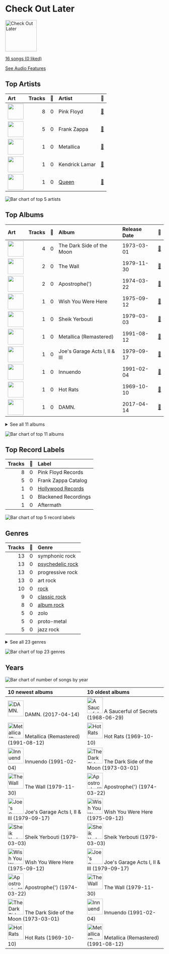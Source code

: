 # Check Out Later


<img src="https://mosaic.scdn.co/640/ab67616d0000b27385b05f4bb3c88cf252f96b68ab67616d0000b273885d9d53e458006a99de2642ab67616d0000b273aa7ac662f49e6ac185cba6beab67616d0000b273ee314008c5ae6e98904ebfe0" alt="Check Out Later" width="100" />

[16 songs (0 liked)](tracks.md)

[See Audio Features](audio_features.md)

## Top Artists

| Art | Tracks | 💚 | Artist | 🔗 |
|:---|---:|---:|:---|:---|
| <img src="https://i.scdn.co/image/e69f71e2be4b67b82af90fb8e9d805715e0684fa" alt="" width="50" /> | 8 | 0 | Pink Floyd | [🔗](https://open.spotify.com/artist/0k17h0D3J5VfsdmQ1iZtE9) |
| <img src="https://i.scdn.co/image/e1c04d8144371d6a6ac39c7f15a1c2a9f67a0c50" alt="" width="50" /> | 5 | 0 | Frank Zappa | [🔗](https://open.spotify.com/artist/6ra4GIOgCZQZMOaUECftGN) |
| <img src="https://i.scdn.co/image/ab6761610000e5eb69ca98dd3083f1082d740e44" alt="" width="50" /> | 1 | 0 | Metallica | [🔗](https://open.spotify.com/artist/2ye2Wgw4gimLv2eAKyk1NB) |
| <img src="https://i.scdn.co/image/ab6761610000e5eb437b9e2a82505b3d93ff1022" alt="" width="50" /> | 1 | 0 | Kendrick Lamar | [🔗](https://open.spotify.com/artist/2YZyLoL8N0Wb9xBt1NhZWg) |
| <img src="https://i.scdn.co/image/b040846ceba13c3e9c125d68389491094e7f2982" alt="" width="50" /> | 1 | 0 | [Queen](../../artists/queen/overview.md) | [🔗](https://open.spotify.com/artist/1dfeR4HaWDbWqFHLkxsg1d) |

![Bar chart of top 5 artists](../../images/playlists/check_out_later/artists.png)



## Top Albums

| Art | Tracks | 💚 | Album | Release Date | 🔗 |
|:---|---:|---:|:---|:---|:---|
| <img src="https://i.scdn.co/image/ab67616d0000b273ea7caaff71dea1051d49b2fe" alt="" width="50" /> | 4 | 0 | The Dark Side of the Moon | 1973-03-01 | [🔗](https://open.spotify.com/album/4LH4d3cOWNNsVw41Gqt2kv) |
| <img src="https://i.scdn.co/image/ab67616d0000b2735d48e2f56d691f9a4e4b0bdf" alt="" width="50" /> | 2 | 0 | The Wall | 1979-11-30 | [🔗](https://open.spotify.com/album/5Dbax7G8SWrP9xyzkOvy2F) |
| <img src="https://i.scdn.co/image/ab67616d0000b27385b05f4bb3c88cf252f96b68" alt="" width="50" /> | 2 | 0 | Apostrophe(') | 1974-03-22 | [🔗](https://open.spotify.com/album/3EbtMJsHbspjhN6Xd4plIu) |
| <img src="https://i.scdn.co/image/ab67616d0000b2731a84d71391df7469c5ab8539" alt="" width="50" /> | 1 | 0 | Wish You Were Here | 1975-09-12 | [🔗](https://open.spotify.com/album/0bCAjiUamIFqKJsekOYuRw) |
| <img src="https://i.scdn.co/image/ab67616d0000b273885d9d53e458006a99de2642" alt="" width="50" /> | 1 | 0 | Sheik Yerbouti | 1979-03-03 | [🔗](https://open.spotify.com/album/4hBKoHOpEvQ6g4CQFsEAdU) |
| <img src="https://i.scdn.co/image/ab67616d0000b2731f9edf15e43f4c2f4938b869" alt="" width="50" /> | 1 | 0 | Metallica (Remastered) | 1991-08-12 | [🔗](https://open.spotify.com/album/55fq75UfkYbGMq4CncCtOH) |
| <img src="https://i.scdn.co/image/ab67616d0000b273aa7ac662f49e6ac185cba6be" alt="" width="50" /> | 1 | 0 | Joe's Garage Acts I, II & III | 1979-09-17 | [🔗](https://open.spotify.com/album/6uJkCskko3O83SRYWQVsjS) |
| <img src="https://i.scdn.co/image/ab67616d0000b27350dcdcb73b5bbff6d3136131" alt="" width="50" /> | 1 | 0 | Innuendo | 1991-02-04 | [🔗](https://open.spotify.com/album/5yAM3CcaXF6DPRJW3oL6Ya) |
| <img src="https://i.scdn.co/image/ab67616d0000b273ee314008c5ae6e98904ebfe0" alt="" width="50" /> | 1 | 0 | Hot Rats | 1969-10-10 | [🔗](https://open.spotify.com/album/0WYYrC9My9rYWigac003hw) |
| <img src="https://i.scdn.co/image/ab67616d0000b2738b52c6b9bc4e43d873869699" alt="" width="50" /> | 1 | 0 | DAMN. | 2017-04-14 | [🔗](https://open.spotify.com/album/4eLPsYPBmXABThSJ821sqY) |


<details>
<summary>See all 11 albums</summary>

| Art | Tracks | 💚 | Album | Release Date | 🔗 |
|:---|---:|---:|:---|:---|:---|
| <img src="https://i.scdn.co/image/ab67616d0000b2734b4fcfed39d199fe50b20b7f" alt="" width="50" /> | 1 | 0 | A Saucerful of Secrets | 1968-06-29 | [🔗](https://open.spotify.com/album/2vnJKtGjZXRUg0mYPZ3HGH) |

</details>


![Bar chart of top 11 albums](../../images/playlists/check_out_later/albums.png)

## Top Record Labels

| Tracks | 💚 | Label |
|---:|---:|:---|
| 8 | 0 | Pink Floyd Records |
| 5 | 0 | Frank Zappa Catalog |
| 1 | 0 | [Hollywood Records](../../labels/hollywood_records/overview.md) |
| 1 | 0 | Blackened Recordings |
| 1 | 0 | Aftermath |

![Bar chart of top 5 record labels](../../images/playlists/check_out_later/labels.png)

## Genres

| Tracks | 💚 | Genre |
|---:|---:|:---|
| 13 | 0 | symphonic rock |
| 13 | 0 | [psychedelic rock](../../genres/psychedelic_rock/overview.md) |
| 13 | 0 | progressive rock |
| 13 | 0 | art rock |
| 10 | 0 | [rock](../../genres/rock/overview.md) |
| 9 | 0 | [classic rock](../../genres/classic_rock/overview.md) |
| 8 | 0 | [album rock](../../genres/album_rock/overview.md) |
| 5 | 0 | zolo |
| 5 | 0 | proto-metal |
| 5 | 0 | jazz rock |


<details>
<summary>See all 23 genres</summary>

| Tracks | 💚 | Genre |
|---:|---:|:---|
| 5 | 0 | jazz fusion |
| 5 | 0 | instrumental rock |
| 5 | 0 | experimental |
| 5 | 0 | blues rock |
| 1 | 0 | west coast rap |
| 1 | 0 | thrash metal |
| 1 | 0 | rap |
| 1 | 0 | old school thrash |
| 1 | 0 | metal |
| 1 | 0 | hip hop |
| 1 | 0 | hard rock |
| 1 | 0 | glam rock |
| 1 | 0 | conscious hip hop |

</details>


![Bar chart of top 23 genres](../../images/playlists/check_out_later/genres.png)

## Years



![Bar chart of number of songs by year](../../images/playlists/check_out_later/years.png)

| 10 newest albums | 10 oldest albums |
|:---|:---|
| <div><img src="https://i.scdn.co/image/ab67616d0000b2738b52c6b9bc4e43d873869699" alt="DAMN." width="50" /> <span>DAMN. (2017-04-14)</span></div> | <div><img src="https://i.scdn.co/image/ab67616d0000b2734b4fcfed39d199fe50b20b7f" alt="A Saucerful of Secrets" width="50" /> <span>A Saucerful of Secrets (1968-06-29)</span></div> |
| <div><img src="https://i.scdn.co/image/ab67616d0000b2731f9edf15e43f4c2f4938b869" alt="Metallica (Remastered)" width="50" /> <span>Metallica (Remastered) (1991-08-12)</span></div> | <div><img src="https://i.scdn.co/image/ab67616d0000b273ee314008c5ae6e98904ebfe0" alt="Hot Rats" width="50" /> <span>Hot Rats (1969-10-10)</span></div> |
| <div><img src="https://i.scdn.co/image/ab67616d0000b27350dcdcb73b5bbff6d3136131" alt="Innuendo" width="50" /> <span>Innuendo (1991-02-04)</span></div> | <div><img src="https://i.scdn.co/image/ab67616d0000b273ea7caaff71dea1051d49b2fe" alt="The Dark Side of the Moon" width="50" /> <span>The Dark Side of the Moon (1973-03-01)</span></div> |
| <div><img src="https://i.scdn.co/image/ab67616d0000b2735d48e2f56d691f9a4e4b0bdf" alt="The Wall" width="50" /> <span>The Wall (1979-11-30)</span></div> | <div><img src="https://i.scdn.co/image/ab67616d0000b27385b05f4bb3c88cf252f96b68" alt="Apostrophe(')" width="50" /> <span>Apostrophe(') (1974-03-22)</span></div> |
| <div><img src="https://i.scdn.co/image/ab67616d0000b273aa7ac662f49e6ac185cba6be" alt="Joe's Garage Acts I, II & III" width="50" /> <span>Joe's Garage Acts I, II & III (1979-09-17)</span></div> | <div><img src="https://i.scdn.co/image/ab67616d0000b2731a84d71391df7469c5ab8539" alt="Wish You Were Here" width="50" /> <span>Wish You Were Here (1975-09-12)</span></div> |
| <div><img src="https://i.scdn.co/image/ab67616d0000b273885d9d53e458006a99de2642" alt="Sheik Yerbouti" width="50" /> <span>Sheik Yerbouti (1979-03-03)</span></div> | <div><img src="https://i.scdn.co/image/ab67616d0000b273885d9d53e458006a99de2642" alt="Sheik Yerbouti" width="50" /> <span>Sheik Yerbouti (1979-03-03)</span></div> |
| <div><img src="https://i.scdn.co/image/ab67616d0000b2731a84d71391df7469c5ab8539" alt="Wish You Were Here" width="50" /> <span>Wish You Were Here (1975-09-12)</span></div> | <div><img src="https://i.scdn.co/image/ab67616d0000b273aa7ac662f49e6ac185cba6be" alt="Joe's Garage Acts I, II & III" width="50" /> <span>Joe's Garage Acts I, II & III (1979-09-17)</span></div> |
| <div><img src="https://i.scdn.co/image/ab67616d0000b27385b05f4bb3c88cf252f96b68" alt="Apostrophe(')" width="50" /> <span>Apostrophe(') (1974-03-22)</span></div> | <div><img src="https://i.scdn.co/image/ab67616d0000b2735d48e2f56d691f9a4e4b0bdf" alt="The Wall" width="50" /> <span>The Wall (1979-11-30)</span></div> |
| <div><img src="https://i.scdn.co/image/ab67616d0000b273ea7caaff71dea1051d49b2fe" alt="The Dark Side of the Moon" width="50" /> <span>The Dark Side of the Moon (1973-03-01)</span></div> | <div><img src="https://i.scdn.co/image/ab67616d0000b27350dcdcb73b5bbff6d3136131" alt="Innuendo" width="50" /> <span>Innuendo (1991-02-04)</span></div> |
| <div><img src="https://i.scdn.co/image/ab67616d0000b273ee314008c5ae6e98904ebfe0" alt="Hot Rats" width="50" /> <span>Hot Rats (1969-10-10)</span></div> | <div><img src="https://i.scdn.co/image/ab67616d0000b2731f9edf15e43f4c2f4938b869" alt="Metallica (Remastered)" width="50" /> <span>Metallica (Remastered) (1991-08-12)</span></div> |